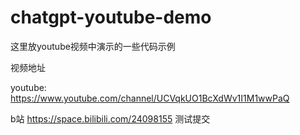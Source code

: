# chatgpt-youtube-demo

这里放youtube视频中演示的一些代码示例

视频地址

youtube:
https://www.youtube.com/channel/UCVqkUO1BcXdWv1I1M1wwPaQ

b站
https://space.bilibili.com/24098155
测试提交
